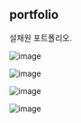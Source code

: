 ## portfolio
설채원 포트폴리오.

![image](https://user-images.githubusercontent.com/66577948/89142641-f28ccd00-d582-11ea-96a2-1f0ef7818006.png)

![image](https://user-images.githubusercontent.com/66577948/89142663-06d0ca00-d583-11ea-9ce6-fd1637d87bef.png)

![image](https://user-images.githubusercontent.com/66577948/89142701-1cde8a80-d583-11ea-8c05-7ad1c42ea3f1.png)

![image](https://user-images.githubusercontent.com/66577948/89142732-2d8f0080-d583-11ea-8105-036a81a02038.png)

